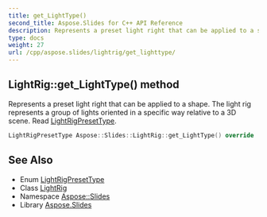 ```yaml
---
title: get_LightType()
second_title: Aspose.Slides for C++ API Reference
description: Represents a preset light right that can be applied to a shape. The light rig represents a group of lights oriented in a specific way relative to a 3D scene. Read LightRigPresetType.
type: docs
weight: 27
url: /cpp/aspose.slides/lightrig/get_lighttype/
---
```

## LightRig::get_LightType() method


Represents a preset light right that can be applied to a shape. The light rig represents a group of lights oriented in a specific way relative to a 3D scene. Read [LightRigPresetType](../../lightrigpresettype/).

```cpp
LightRigPresetType Aspose::Slides::LightRig::get_LightType() override
```

## See Also

* Enum [LightRigPresetType](../lightrigpresettype/)
* Class [LightRig](./)
* Namespace [Aspose::Slides](../)
* Library [Aspose.Slides](../../)